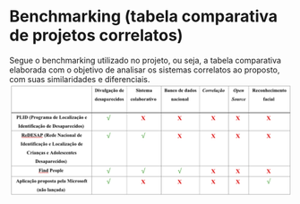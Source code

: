 # Benchmarking (tabela comparativa de projetos correlatos)

Segue o benchmarking utilizado no projeto, ou seja, a tabela comparativa elaborada com o objetivo de analisar os sistemas correlatos ao proposto, com suas similaridades e diferenciais.  
![Benchmarking](./assets/benchmarking.png)
